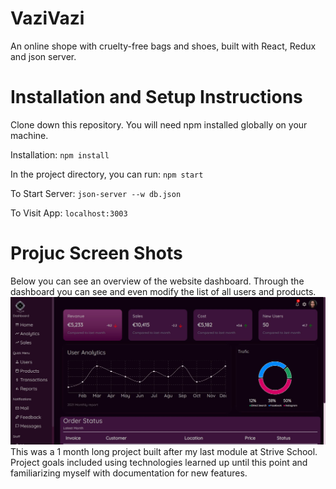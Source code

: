 # VaziVazi
An online shope with cruelty-free bags and shoes, built with React, Redux and json server. 

# Installation and Setup Instructions
Clone down this repository. You will need npm installed globally on your machine.

Installation:
`npm install`

In the project directory, you can run:
 `npm start`
 
To Start Server:
`json-server --w db.json`

To Visit App:
`localhost:3003`

# Projuc Screen Shots
Below you can see an overview of the website dashboard. Through the dashboard you can see and even modify the list of all users and products.
<img src="https://github.com/Sanaz-M/WebShop/blob/main/vazi-vazi/src/screenshots/dashboard.JPG" />
This was a 1 month long project built after my last module at Strive School. Project goals included using technologies learned up until this point and familiarizing myself with documentation for new features.
